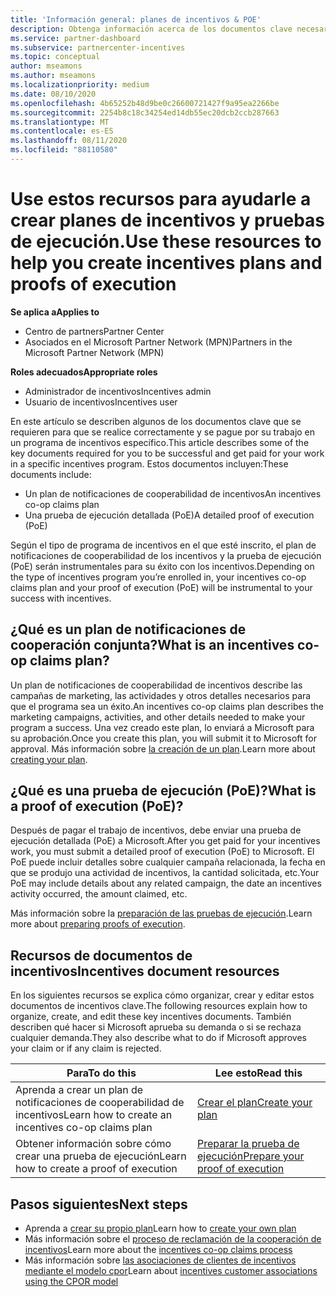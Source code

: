 ```yaml
---
title: 'Información general: planes de incentivos & POE'
description: Obtenga información acerca de los documentos clave necesarios para los incentivos, incluido un plan de notificaciones de cooperación de incentivos y una prueba de ejecución detallada (PoE).
ms.service: partner-dashboard
ms.subservice: partnercenter-incentives
ms.topic: conceptual
author: mseamons
ms.author: mseamons
ms.localizationpriority: medium
ms.date: 08/10/2020
ms.openlocfilehash: 4b65252b48d9be0c26600721427f9a95ea2266be
ms.sourcegitcommit: 2254b8c18c34254ed14db55ec20dcb2ccb287663
ms.translationtype: MT
ms.contentlocale: es-ES
ms.lasthandoff: 08/11/2020
ms.locfileid: "88110580"
---
```

# <a name="use-these-resources-to-help-you-create-incentives-plans-and-proofs-of-execution"></a><span data-ttu-id="658ec-103">Use estos recursos para ayudarle a crear planes de incentivos y pruebas de ejecución.</span><span class="sxs-lookup"><span data-stu-id="658ec-103">Use these resources to help you create incentives plans and proofs of execution</span></span>

<span data-ttu-id="658ec-104">**Se aplica a**</span><span class="sxs-lookup"><span data-stu-id="658ec-104">**Applies to**</span></span>

- <span data-ttu-id="658ec-105">Centro de partners</span><span class="sxs-lookup"><span data-stu-id="658ec-105">Partner Center</span></span>
- <span data-ttu-id="658ec-106">Asociados en el Microsoft Partner Network (MPN)</span><span class="sxs-lookup"><span data-stu-id="658ec-106">Partners in the Microsoft Partner Network (MPN)</span></span>

<span data-ttu-id="658ec-107">**Roles adecuados**</span><span class="sxs-lookup"><span data-stu-id="658ec-107">**Appropriate roles**</span></span>

- <span data-ttu-id="658ec-108">Administrador de incentivos</span><span class="sxs-lookup"><span data-stu-id="658ec-108">Incentives admin</span></span>
- <span data-ttu-id="658ec-109">Usuario de incentivos</span><span class="sxs-lookup"><span data-stu-id="658ec-109">Incentives user</span></span>

<span data-ttu-id="658ec-110">En este artículo se describen algunos de los documentos clave que se requieren para que se realice correctamente y se pague por su trabajo en un programa de incentivos específico.</span><span class="sxs-lookup"><span data-stu-id="658ec-110">This article describes some of the key documents required for you to be successful and get paid for your work in a specific incentives program.</span></span> <span data-ttu-id="658ec-111">Estos documentos incluyen:</span><span class="sxs-lookup"><span data-stu-id="658ec-111">These documents include:</span></span>

- <span data-ttu-id="658ec-112">Un plan de notificaciones de cooperabilidad de incentivos</span><span class="sxs-lookup"><span data-stu-id="658ec-112">An incentives co-op claims plan</span></span>
- <span data-ttu-id="658ec-113">Una prueba de ejecución detallada (PoE)</span><span class="sxs-lookup"><span data-stu-id="658ec-113">A detailed proof of execution (PoE)</span></span>

<span data-ttu-id="658ec-114">Según el tipo de programa de incentivos en el que esté inscrito, el plan de notificaciones de cooperabilidad de los incentivos y la prueba de ejecución (PoE) serán instrumentales para su éxito con los incentivos.</span><span class="sxs-lookup"><span data-stu-id="658ec-114">Depending on the type of incentives program you’re enrolled in, your incentives co-op claims plan and your proof of execution (PoE) will be instrumental to your success with incentives.</span></span>

## <a name="what-is-an-incentives-co-op-claims-plan"></a><span data-ttu-id="658ec-115">¿Qué es un plan de notificaciones de cooperación conjunta?</span><span class="sxs-lookup"><span data-stu-id="658ec-115">What is an incentives co-op claims plan?</span></span>

<span data-ttu-id="658ec-116">Un plan de notificaciones de cooperabilidad de incentivos describe las campañas de marketing, las actividades y otros detalles necesarios para que el programa sea un éxito.</span><span class="sxs-lookup"><span data-stu-id="658ec-116">An incentives co-op claims plan describes the marketing campaigns, activities, and other details needed to make your program a success.</span></span> <span data-ttu-id="658ec-117">Una vez creado este plan, lo enviará a Microsoft para su aprobación.</span><span class="sxs-lookup"><span data-stu-id="658ec-117">Once you create this plan, you will submit it to Microsoft for approval.</span></span> <span data-ttu-id="658ec-118">Más información sobre [la creación de un plan](incentives-create-your-plan.md).</span><span class="sxs-lookup"><span data-stu-id="658ec-118">Learn more about [creating your plan](incentives-create-your-plan.md).</span></span>

## <a name="what-is-a-proof-of-execution-poe"></a><span data-ttu-id="658ec-119">¿Qué es una prueba de ejecución (PoE)?</span><span class="sxs-lookup"><span data-stu-id="658ec-119">What is a proof of execution (PoE)?</span></span>

<span data-ttu-id="658ec-120">Después de pagar el trabajo de incentivos, debe enviar una prueba de ejecución detallada (PoE) a Microsoft.</span><span class="sxs-lookup"><span data-stu-id="658ec-120">After you get paid for your incentives work, you must submit a detailed proof of execution (PoE) to Microsoft.</span></span> <span data-ttu-id="658ec-121">El PoE puede incluir detalles sobre cualquier campaña relacionada, la fecha en que se produjo una actividad de incentivos, la cantidad solicitada, etc.</span><span class="sxs-lookup"><span data-stu-id="658ec-121">Your PoE may include details about any related campaign, the date an incentives activity occurred, the amount claimed, etc.</span></span> 

<span data-ttu-id="658ec-122">Más información sobre la [preparación de las pruebas de ejecución](incentives-prepare-your-proof-of-execution.md).</span><span class="sxs-lookup"><span data-stu-id="658ec-122">Learn more about [preparing proofs of execution](incentives-prepare-your-proof-of-execution.md).</span></span>

## <a name="incentives-document-resources"></a><span data-ttu-id="658ec-123">Recursos de documentos de incentivos</span><span class="sxs-lookup"><span data-stu-id="658ec-123">Incentives document resources</span></span>

<span data-ttu-id="658ec-124">En los siguientes recursos se explica cómo organizar, crear y editar estos documentos de incentivos clave.</span><span class="sxs-lookup"><span data-stu-id="658ec-124">The following resources explain how to organize, create, and edit these key incentives documents.</span></span> <span data-ttu-id="658ec-125">También describen qué hacer si Microsoft aprueba su demanda o si se rechaza cualquier demanda.</span><span class="sxs-lookup"><span data-stu-id="658ec-125">They also describe what to do if Microsoft approves your claim or if any claim is rejected.</span></span>

|  <span data-ttu-id="658ec-126">**Para**</span><span class="sxs-lookup"><span data-stu-id="658ec-126">**To do this**</span></span>  |  <span data-ttu-id="658ec-127">**Lee esto**</span><span class="sxs-lookup"><span data-stu-id="658ec-127">**Read this**</span></span>  |
|--------------|-----------|
| <span data-ttu-id="658ec-128">Aprenda a crear un plan de notificaciones de cooperabilidad de incentivos</span><span class="sxs-lookup"><span data-stu-id="658ec-128">Learn how to create an incentives co-op claims plan</span></span> | [<span data-ttu-id="658ec-129">Crear el plan</span><span class="sxs-lookup"><span data-stu-id="658ec-129">Create your plan</span></span>](incentives-create-your-plan.md)  |
<span data-ttu-id="658ec-130">Obtener información sobre cómo crear una prueba de ejecución</span><span class="sxs-lookup"><span data-stu-id="658ec-130">Learn how to create a proof of execution</span></span> | [<span data-ttu-id="658ec-131">Preparar la prueba de ejecución</span><span class="sxs-lookup"><span data-stu-id="658ec-131">Prepare your proof of execution</span></span>](incentives-prepare-your-proof-of-execution.md)  |

## <a name="next-steps"></a><span data-ttu-id="658ec-132">Pasos siguientes</span><span class="sxs-lookup"><span data-stu-id="658ec-132">Next steps</span></span>

- <span data-ttu-id="658ec-133">Aprenda a [crear su propio plan](incentives-create-your-plan.md)</span><span class="sxs-lookup"><span data-stu-id="658ec-133">Learn how to [create your own plan](incentives-create-your-plan.md)</span></span>
- <span data-ttu-id="658ec-134">Más información sobre el [proceso de reclamación de la cooperación de incentivos](claims-overview.md)</span><span class="sxs-lookup"><span data-stu-id="658ec-134">Learn more about the [incentives co-op claims process](claims-overview.md)</span></span>
- <span data-ttu-id="658ec-135">Más información sobre [las asociaciones de clientes de incentivos mediante el modelo cpor](submit-osa-claim.md)</span><span class="sxs-lookup"><span data-stu-id="658ec-135">Learn about [incentives customer associations using the CPOR model](submit-osa-claim.md)</span></span>
